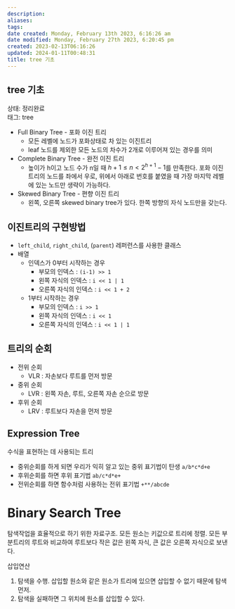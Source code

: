 ```yaml
---
description:
aliases: 
tags: 
date created: Monday, February 13th 2023, 6:16:26 am
date modified: Monday, February 27th 2023, 6:20:45 pm
created: 2023-02-13T06:16:26
updated: 2024-01-11T00:48:31
title: tree 기초
---
```


## tree 기초

상태: 정리완료  
태그: tree

- Full Binary Tree - 포화 이진 트리
    - 모든 레벨에 노드가 포화상태로 차 있는 이진트리
    - leaf 노드를 제외한 모든 노드의 차수가 2개로 이루어져 있는 경우를 의미
- Complete Binary Tree - 완전 이진 트리
    - 높이가 h이고 노드 수가 n일 때  $h + 1 \le n \lt 2^{h+1}-1$를 만족한다. 포화 이진트리의 노드를 좌에서 우로, 위에서 아래로 번호를 붙였을 때 가장 마지막 레벨에 있는 노드만 생략이 가능하다.
- Skewed Binary Tree - 편향 이진 트리
    - 왼쪽, 오른쪽 skewed binary tree가 있다. 한쪽 방향의 자식 노드만을 갖는다.

## 이진트리의 구현방법

- `left_child`, `right_child`, (`parent`) 레퍼런스를 사용한 클래스
- 배열
	- 인덱스가 0부터 시작하는 경우
		- 부모의 인덱스 :  `(i-1) >> 1`
		- 왼쪽 자식의 인덱스 : `i << 1 | 1`
		- 오른쪽 자식의 인덱스 : `i << 1 + 2`  
	- 1부터 시작하는 경우
		- 부모의 인덱스 : `i >> 1`
		- 왼쪽 자식의 인덱스 : `i << 1`
		- 오른쪽 자식의 인덱스 : `i << 1 | 1`

## 트리의 순회

- 전위 순회
    - VLR : 자손보다 루트를 먼저 방문
- 중위 순회
    - LVR : 왼쪽 자손, 루트, 오른쪽 자손 순으로 방문
- 후위 순회
    - LRV : 루트보다 자손을 먼저 방문

## Expression Tree

수식을 표현하는 데 사용되는 트리

- 중위순회를 하게 되면 우리가 익히 알고 있는 중위 표기법이 탄생 `a/b*c*d+e`
- 후위순회를 하면 후위 표기법 `ab/c*d*e+`
- 전위순회를 하면 함수처럼 사용하는 전위 표기법 `+**/abcde`

# Binary Search Tree

탐색작업을 효율적으로 하기 위한 자료구조. 모든 원소는 키값으로 트리에 정렬. 모든 부분트리의 루트와 비교하여 루트보다 작은 값은 왼쪽 자식, 큰 값은 오른쪽 자식으로 보낸다.

삽입연산

1. 탐색을 수행. 삽입할 원소와 같은 원소가 트리에 있으면 삽입할 수 없기 때문에 탐색먼저.
2. 탐색을 실패하면 그 위치에 원소를 삽입할 수 있다.
